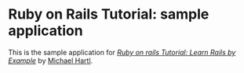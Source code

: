 # Ruby on Rails Tutorial: sample application

This is the sample application for 
[*Ruby on rails Tutorial: Learn Rails by Example*](http://railstutorial.org/)
by [Michael Hartl](http://michaelhartl.com/).
